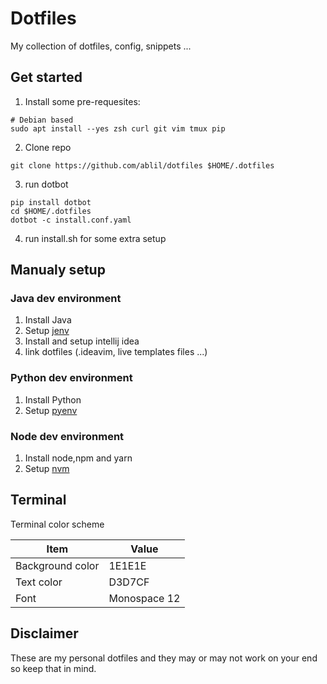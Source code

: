 # Dotfiles
My collection of dotfiles, config, snippets ...

## Get started

1. Install some pre-requesites:

```shell
# Debian based
sudo apt install --yes zsh curl git vim tmux pip
```

2. Clone repo

`git clone https://github.com/ablil/dotfiles $HOME/.dotfiles`


3. run dotbot
```shell
pip install dotbot
cd $HOME/.dotfiles
dotbot -c install.conf.yaml
```

4. run install.sh for some extra setup

## Manualy setup
   
### Java dev environment
1. Install Java
2. Setup [jenv](https://github.com/jenv/jenv)
3. Install and setup intellij idea
4. link dotfiles (.ideavim, live templates files ...)

### Python dev environment
1. Install Python
2. Setup [pyenv](https://github.com/pyenv/pyenv)

### Node dev environment
1. Install node,npm and yarn
2. Setup [nvm](https://github.com/nvm-sh/nvm)

## Terminal

Terminal color scheme

| Item             | Value        |
| ---------------- | ------------ |
| Background color | 1E1E1E       |
| Text color       | D3D7CF       |
| Font             | Monospace 12 |

## Disclaimer

These are my personal dotfiles and they may or may not work on your end so keep that in mind.
